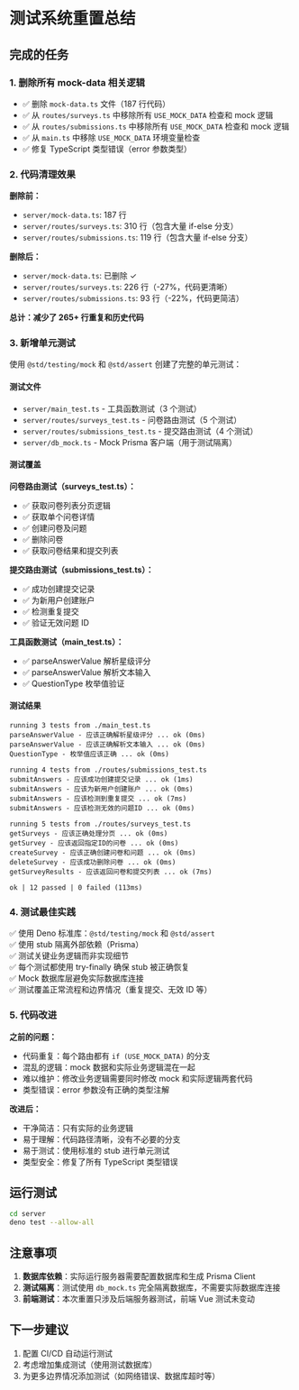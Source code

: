 # 测试系统重置总结

## 完成的任务

### 1. 删除所有 mock-data 相关逻辑
- ✅ 删除 `mock-data.ts` 文件（187 行代码）
- ✅ 从 `routes/surveys.ts` 中移除所有 `USE_MOCK_DATA` 检查和 mock 逻辑
- ✅ 从 `routes/submissions.ts` 中移除所有 `USE_MOCK_DATA` 检查和 mock 逻辑
- ✅ 从 `main.ts` 中移除 `USE_MOCK_DATA` 环境变量检查
- ✅ 修复 TypeScript 类型错误（error 参数类型）

### 2. 代码清理效果
**删除前：**
- `server/mock-data.ts`: 187 行
- `server/routes/surveys.ts`: 310 行（包含大量 if-else 分支）
- `server/routes/submissions.ts`: 119 行（包含大量 if-else 分支）

**删除后：**
- `server/mock-data.ts`: 已删除 ✓
- `server/routes/surveys.ts`: 226 行（-27%，代码更清晰）
- `server/routes/submissions.ts`: 93 行（-22%，代码更简洁）

**总计：减少了 265+ 行重复和历史代码**

### 3. 新增单元测试
使用 `@std/testing/mock` 和 `@std/assert` 创建了完整的单元测试：

#### 测试文件
- `server/main_test.ts` - 工具函数测试（3 个测试）
- `server/routes/surveys_test.ts` - 问卷路由测试（5 个测试）
- `server/routes/submissions_test.ts` - 提交路由测试（4 个测试）
- `server/db_mock.ts` - Mock Prisma 客户端（用于测试隔离）

#### 测试覆盖
**问卷路由测试（surveys_test.ts）：**
- ✅ 获取问卷列表分页逻辑
- ✅ 获取单个问卷详情
- ✅ 创建问卷及问题
- ✅ 删除问卷
- ✅ 获取问卷结果和提交列表

**提交路由测试（submissions_test.ts）：**
- ✅ 成功创建提交记录
- ✅ 为新用户创建账户
- ✅ 检测重复提交
- ✅ 验证无效问题 ID

**工具函数测试（main_test.ts）：**
- ✅ parseAnswerValue 解析星级评分
- ✅ parseAnswerValue 解析文本输入
- ✅ QuestionType 枚举值验证

#### 测试结果
```
running 3 tests from ./main_test.ts
parseAnswerValue - 应该正确解析星级评分 ... ok (0ms)
parseAnswerValue - 应该正确解析文本输入 ... ok (0ms)
QuestionType - 枚举值应该正确 ... ok (0ms)

running 4 tests from ./routes/submissions_test.ts
submitAnswers - 应该成功创建提交记录 ... ok (1ms)
submitAnswers - 应该为新用户创建账户 ... ok (0ms)
submitAnswers - 应该检测到重复提交 ... ok (7ms)
submitAnswers - 应该检测无效的问题ID ... ok (0ms)

running 5 tests from ./routes/surveys_test.ts
getSurveys - 应该正确处理分页 ... ok (0ms)
getSurvey - 应该返回指定ID的问卷 ... ok (0ms)
createSurvey - 应该正确创建问卷和问题 ... ok (0ms)
deleteSurvey - 应该成功删除问卷 ... ok (0ms)
getSurveyResults - 应该返回问卷和提交列表 ... ok (7ms)

ok | 12 passed | 0 failed (113ms)
```

### 4. 测试最佳实践
✅ 使用 Deno 标准库：`@std/testing/mock` 和 `@std/assert`  
✅ 使用 stub 隔离外部依赖（Prisma）  
✅ 测试关键业务逻辑而非实现细节  
✅ 每个测试都使用 try-finally 确保 stub 被正确恢复  
✅ Mock 数据库层避免实际数据库连接  
✅ 测试覆盖正常流程和边界情况（重复提交、无效 ID 等）

### 5. 代码改进
**之前的问题：**
- 代码重复：每个路由都有 `if (USE_MOCK_DATA)` 的分支
- 混乱的逻辑：mock 数据和实际业务逻辑混在一起
- 难以维护：修改业务逻辑需要同时修改 mock 和实际逻辑两套代码
- 类型错误：error 参数没有正确的类型注解

**改进后：**
- 干净简洁：只有实际的业务逻辑
- 易于理解：代码路径清晰，没有不必要的分支
- 易于测试：使用标准的 stub 进行单元测试
- 类型安全：修复了所有 TypeScript 类型错误

## 运行测试

```bash
cd server
deno test --allow-all
```

## 注意事项

1. **数据库依赖**：实际运行服务器需要配置数据库和生成 Prisma Client
2. **测试隔离**：测试使用 `db_mock.ts` 完全隔离数据库，不需要实际数据库连接
3. **前端测试**：本次重置只涉及后端服务器测试，前端 Vue 测试未变动

## 下一步建议

1. 配置 CI/CD 自动运行测试
2. 考虑增加集成测试（使用测试数据库）
3. 为更多边界情况添加测试（如网络错误、数据库超时等）
